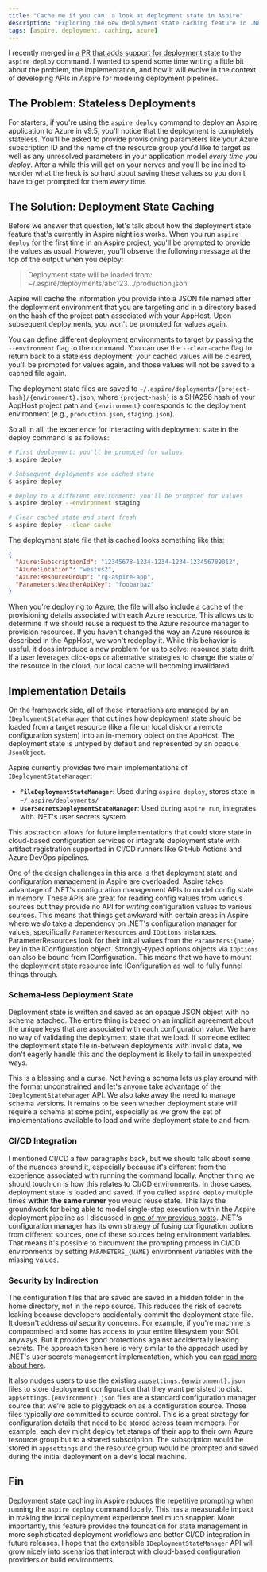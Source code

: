 ```yaml
---
title: "Cache me if you can: a look at deployment state in Aspire"
description: "Exploring the new deployment state caching feature in .NET Aspire that eliminates repetitive prompting during deployments and lays the foundation for more sophisticated deployment workflows and CI/CD integration."
tags: [aspire, deployment, caching, azure]
---
```


I recently merged in [a PR that adds support for deployment state](https://github.com/dotnet/aspire/pull/11877) to the `aspire deploy` command. I wanted to spend some time writing a little bit about the problem, the implementation, and how it will evolve in the context of developing APIs in Aspire for modeling deployment pipelines.

## The Problem: Stateless Deployments

For starters, if you're using the `aspire deploy` command to deploy an Aspire application to Azure in v9.5, you'll notice that the deployment is completely stateless. You'll be asked to provide provisioning parameters like your Azure subscription ID and the name of the resource group you'd like to target as well as any unresolved parameters in your application model _every time you deploy_. After a while this will get on your nerves and you'll be inclined to wonder what the heck is so hard about saving these values so you don't have to get prompted for them _every_ time.

## The Solution: Deployment State Caching

Before we answer that question, let's talk about how the deployment state feature that's currently in Aspire nightlies works. When you run `aspire deploy` for the first time in an Aspire project, you'll be prompted to provide the values as usual. However, you'll observe the following message at the top of the output when you deploy:

> Deployment state will be loaded from: ~/.aspire/deployments/abc123.../production.json

Aspire will cache the information you provide into a JSON file named after the deployment environment that you are targeting and in a directory based on the hash of the project path associated with your AppHost. Upon subsequent deployments, you won't be prompted for values again.

You can define different deployment environments to target by passing the `--environment` flag to the command. You can use the `--clear-cache` flag to return back to a stateless deployment: your cached values will be cleared, you'll be prompted for values again, and those values will not be saved to a cached file again.

The deployment state files are saved to `~/.aspire/deployments/{project-hash}/{environment}.json`, where `{project-hash}` is a SHA256 hash of your AppHost project path and `{environment}` corresponds to the deployment environment (e.g., `production.json`, `staging.json`).

So all in all, the experience for interacting with deployment state in the deploy command is as follows:

```bash
# First deployment: you'll be prompted for values
$ aspire deploy

# Subsequent deployments use cached state
$ aspire deploy

# Deploy to a different environment: you'll be prompted for values
$ aspire deploy --environment staging

# Clear cached state and start fresh
$ aspire deploy --clear-cache
```

The deployment state file that is cached looks something like this:

```json
{
  "Azure:SubscriptionId": "12345678-1234-1234-1234-123456789012",
  "Azure:Location": "westus2", 
  "Azure:ResourceGroup": "rg-aspire-app",
  "Parameters:WeatherApiKey": "foobarbaz"
}
```

When you're deploying to Azure, the file will also include a cache of the provisioning details associated with each Azure resource. This allows us to determine if we should reuse a request to the Azure resource manager to provision resources. If you haven't changed the way an Azure resource is described in the AppHost, we won't redeploy it. While this behavior is useful, it does introduce a new problem for us to solve: resource state drift. If a user leverages click-ops or alternative strategies to change the state of the resource in the cloud, our local cache will becoming invalidated.

## Implementation Details

On the framework side, all of these interactions are managed by an `IDeploymentStateManager` that outlines how deployment state should be loaded from a target resource (like a file on local disk or a remote configuration system) into an in-memory object on the AppHost. The deployment state is untyped by default and represented by an opaque `JsonObject`.

Aspire currently provides two main implementations of `IDeploymentStateManager`:

- **`FileDeploymentStateManager`**: Used during `aspire deploy`, stores state in `~/.aspire/deployments/`
- **`UserSecretsDeploymentStateManager`**: Used during `aspire run`, integrates with .NET's user secrets system

This abstraction allows for future implementations that could store state in cloud-based configuration services or integrate deployment state with artifact registration supported in CI/CD runners like GitHub Actions and Azure DevOps pipelines.

One of the design challenges in this area is that deployment state and configuration management in Aspire are overloaded. Aspire takes advantage of .NET's configuration management APIs to model config state in memory. These APIs are great for reading config values from various sources but they provide no API for _writing_ configuration values to various sources. This means that things get awkward with certain areas in Aspire where we _do_ take a dependency on .NET's configuration manager for values, specifically `ParameterResources` and `IOptions` instances. ParameterResources look for their initial values from the `Parameters:{name}` key in the IConfiguration object. Strongly-typed options objects via `IOptions` can also be bound from IConfiguration. This means that we have to mount the deployment state resource into IConfiguration as well to fully funnel things through.

### Schema-less Deployment State

Deployment state is written and saved as an opaque JSON object with no schema attached. The entire thing is based on an implicit agreement about the unique keys that are associated with each configuration value. We have no way of validating the deployment state that we load. If someone edited the deployment state file in-between deployments with invalid data, we don't eagerly handle this and the deployment is likely to fail in unexpected ways.

This is a blessing and a curse. Not having a schema lets us play around with the format unconstrained and let's anyone take advantage of the `IDeploymentStateManager` API. We also take away the need to manage schema versions. It remains to be seen whether deployment state will require a schema at some point, especially as we grow the set of implementations available to load and write deployment state to and from.

### CI/CD Integration

I mentioned CI/CD a few paragraphs back, but we should talk about some of the nuances around it, especially because it's different from the experience associated with running the command locally. Another thing we should touch on is how this relates to CI/CD environments. In those cases, deployment state is loaded and saved. If you called `aspire deploy` multiple times **within the same runner** you would reuse state. This lays the groundwork for being able to model single-step execution within the Aspire deployment pipeline as I discussed in [one of my previous posts](2025-10-06-aspire-publish-vs-deploy.md). .NET's configuration manager has its own strategy of fusing configuration options from different sources, one of these sources being environment variables. That means it's possible to circumvent the prompting process in CI/CD environments by setting `PARAMETERS_{NAME}` environment variables with the missing values.

### Security by Indirection

The configuration files that are saved are saved in a hidden folder in the home directory, not in the repo source. This reduces the risk of secrets leaking because developers accidentally commit the deployment state file. It doesn't address _all_ security concerns. For example, if you're machine is compromised and some has access to your entire filesystem your SOL anyways. But it provides good protections against accidentally leaking secrets. The approach taken here is very similar to the approach used by .NET's user secrets management implementation, which you can [read more about here](https://learn.microsoft.com/aspnet/core/security/app-secrets).

It also nudges users to use the existing `appsettings.{environment}.json` files to store deployment configuration that they want persisted to disk. `appsettings.{environment}.json` files are a standard configuration manager source that we're able to piggyback on as a configuration source. Those files typically _are_ committed to source control. This is a great strategy for configuration details that need to be stored across team members. For example, each dev might deploy tet stamps of their app to their own Azure resource group but to a shared subscription. The subscription would be stored in `appsettings` and the resource group would be prompted and saved during the initial deployment on a dev's local machine.

## Fin

Deployment state caching in Aspire reduces the repetitive prompting when running the `aspire deploy` command locally. This has a measurable impact in making the local deployment experience feel much snappier. More importantly, this feature provides the foundation for state management in more sophisticated deployment workflows and better CI/CD integration in future releases. I hope that the extensible `IDeploymentStateManager` API will grow nicely into scenarios that interact with cloud-based configuration providers or build environments.
